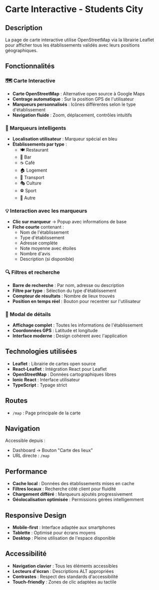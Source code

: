 # Carte Interactive - Students City

## Description

La page de carte interactive utilise OpenStreetMap via la librairie Leaflet pour afficher tous les établissements validés avec leurs positions géographiques.

## Fonctionnalités

### 🗺️ Carte Interactive
- **Carte OpenStreetMap** : Alternative open source à Google Maps
- **Centrage automatique** : Sur la position GPS de l'utilisateur
- **Marqueurs personnalisés** : Icônes différentes selon le type d'établissement
- **Navigation fluide** : Zoom, déplacement, contrôles intuitifs

### 📍 Marqueurs intelligents
- **Localisation utilisateur** : Marqueur spécial en bleu
- **Établissements par type** :
  - 🍽️ Restaurant
  - 🍺 Bar  
  - ☕ Café
  - 🏠 Logement
  - 🚌 Transport
  - 🎭 Culture
  - ⚽ Sport
  - 📍 Autre

### 💡 Interaction avec les marqueurs
- **Clic sur marqueur** → Popup avec informations de base
- **Fiche courte** contenant :
  - Nom de l'établissement
  - Type d'établissement
  - Adresse complète
  - Note moyenne avec étoiles
  - Nombre d'avis
  - Description (si disponible)

### 🔍 Filtres et recherche
- **Barre de recherche** : Par nom, adresse ou description
- **Filtre par type** : Sélection du type d'établissement
- **Compteur de résultats** : Nombre de lieux trouvés
- **Position en temps réel** : Bouton pour recentrer sur l'utilisateur

### 📱 Modal de détails
- **Affichage complet** : Toutes les informations de l'établissement
- **Coordonnées GPS** : Latitude et longitude
- **Interface moderne** : Design cohérent avec l'application

## Technologies utilisées

- **Leaflet** : Librairie de cartes open source
- **React-Leaflet** : Intégration React pour Leaflet
- **OpenStreetMap** : Données cartographiques libres
- **Ionic React** : Interface utilisateur
- **TypeScript** : Typage strict

## Routes

- `/map` : Page principale de la carte

## Navigation

Accessible depuis :
- Dashboard → Bouton "Carte des lieux"
- URL directe : `/map`

## Performance

- **Cache local** : Données des établissements mises en cache
- **Filtres locaux** : Recherche côté client pour fluidité
- **Chargement différé** : Marqueurs ajoutés progressivement
- **Géolocalisation optimisée** : Permissions gérées intelligemment

## Responsive Design

- **Mobile-first** : Interface adaptée aux smartphones
- **Tablette** : Optimisé pour écrans moyens
- **Desktop** : Pleine utilisation de l'espace disponible

## Accessibilité

- **Navigation clavier** : Tous les éléments accessibles
- **Lecteurs d'écran** : Descriptions ALT appropriées
- **Contrastes** : Respect des standards d'accessibilité
- **Touch-friendly** : Zones de clic adaptées au tactile
